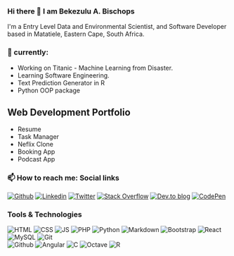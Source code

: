### Hi there 👋 I am Bekezulu A. Bischops
I'm a Entry Level Data and Environmental Scientist, and Software Developer based in Matatiele, Eastern Cape, South Africa.

### 🔭 currently: 
* Working on Titanic - Machine Learning from Disaster.
* Learning Software Engineering.
* Text Prediction Generator in R
* Python OOP package

## Web Development Portfolio
* Resume
* Task Manager
* Neflix Clone
* Booking App
* Podcast App

<!--
**BaeBischops/BaeBischops** is a ✨ _special_ ✨ repository because its `README.md` (this file) appears on your GitHub profile.

Here are some ideas to get you started:

###🔭 currently
* I’m currently working on Titanic - Machine Learning from Disaster.
* I’m currently learning Machine Learning, and Software Engineering
- 🌱 I’m currently learning Machine Learning, and Software Engineering
- 👯 I’m looking to collaborate on ...
- 🤔 I’m looking for help with ...
- 💬 Ask me about ...
- 📫 How to reach me: ...
- 😄 Pronouns: ...
- ⚡ Fun fact: ...
-->


### 📫 How to reach me: Social links

[![Github](https://img.shields.io/badge/Github-000000?&style=for-the-badge&logo=github&logoColor=white)](https://github.com/baebischops)
[![Linkedin](https://img.shields.io/badge/linkedin-%230077B5.svg?&style=for-the-badge&logo=linkedin&logoColor=white)](https://www.linkedin.com/in/baebischops/)
[![Twitter](https://img.shields.io/badge/Twitter-%231DA1F2.svg?style=for-the-badge&logo=Twitter&logoColor=white)](https://twitter.com/BaeBischops)
[![Stack Overflow](https://img.shields.io/badge/Medium-12100E?style=for-the-badge&logo=medium&logoColor=white)](https://medium.com/@baebischops)
[![Dev.to blog](https://img.shields.io/badge/dev.to-0A0A0A?style=for-the-badge&logo=dev.to&logoColor=white)](https://dev.to/baebischops/) 
[![CodePen](https://img.shields.io/badge/Codepen-000000?style=for-the-badge&logo=codepen&logoColor=white)](https://codepen.io/baebischops)

### Tools & Technologies

![HTML](https://img.shields.io/badge/html5-%23E34F26.svg?style=for-the-badge&logo=html5&logoColor=white) 
![CSS](https://img.shields.io/badge/css3-%231572B6.svg?style=for-the-badge&logo=css3&logoColor=white) 
![JS](https://img.shields.io/badge/javascript-%23323330.svg?style=for-the-badge&logo=javascript&logoColor=%23F7DF1E) 
![PHP](https://img.shields.io/badge/php-%23777BB4.svg?style=for-the-badge&logo=php&logoColor=white)
![Python](https://img.shields.io/badge/python-%2314354C.svg?style=for-the-badge&logo=python&logoColor=white) 
![Markdown](https://img.shields.io/badge/markdown-%23000000.svg?style=for-the-badge&logo=markdown&logoColor=white)
![Bootstrap](https://img.shields.io/badge/bootstrap-%23563D7C.svg?style=for-the-badge&logo=bootstrap&logoColor=white) 
![React](https://img.shields.io/badge/React-20232A?style=for-the-badge&logo=react&logoColor=61DAFB) 
![MySQL](https://img.shields.io/badge/mysql-%2300f.svg?style=for-the-badge&logo=mysql&logoColor=white) 
![Git](https://img.shields.io/badge/git-%23F05033.svg?style=for-the-badge&logo=git&logoColor=white)  
![Github](https://img.shields.io/badge/github-%23121011.svg?style=for-the-badge&logo=github&logoColor=white) 
![Angular](https://img.shields.io/badge/angular-%23DD0031.svg?style=for-the-badge&logo=angular&logoColor=white) 
![C](https://img.shields.io/badge/c-%2300599C.svg?style=for-the-badge&logo=c&logoColor=white) 
![Octave](https://img.shields.io/badge/OCTAVE-darkblue?style=for-the-badge&logo=octave&logoColor=fcd683) 
![R](https://img.shields.io/badge/r-%23276DC3.svg?style=for-the-badge&logo=r&logoColor=white) 

